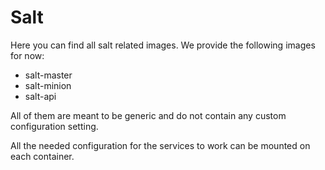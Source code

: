# Salt

Here you can find all salt related images. We provide the following images for now:

- salt-master
- salt-minion
- salt-api

All of them are meant to be generic and do not contain any custom configuration setting.

All the needed configuration for the services to work can be mounted on each container.
